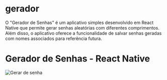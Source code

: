# gerador
O "Gerador de Senhas" é um aplicativo simples desenvolvido em React Native que permite gerar senhas aleatórias com diferentes comprimentos. Além disso, o aplicativo oferece a funcionalidade de salvar senhas geradas com nomes associados para referência futura.

# Gerador de Senhas - React Native




![Gerar de senha](https://github.com/issaflores/gerador/assets/97623561/d8185849-c8db-43a9-a168-587263170b62)
